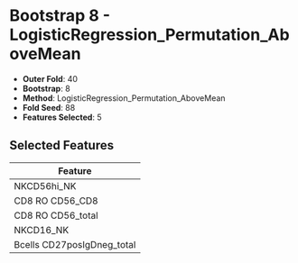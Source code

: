 # Bootstrap 8 - LogisticRegression_Permutation_AboveMean

- **Outer Fold**: 40
- **Bootstrap**: 8
- **Method**: LogisticRegression_Permutation_AboveMean
- **Fold Seed**: 88
- **Features Selected**: 5

## Selected Features

| Feature |
|---------|
| NKCD56hi_NK |
| CD8 RO CD56_CD8 |
| CD8 RO CD56_total |
| NKCD16_NK |
| Bcells CD27posIgDneg_total |
